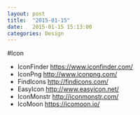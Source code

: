 ```yaml
---
layout: post
title:  "2015-01-15"
date:   2015-01-15 15:13:00
categories: Design
---
```

#Icon

* IconFinder https://www.iconfinder.com/
* IconPng http://www.iconpng.com/
* FindIcons http://findicons.com/
* EasyIcon http://www.easyicon.net/
* IconMonstr http://iconmonstr.com/
* IcoMoon https://icomoon.io/

